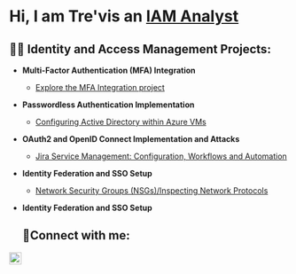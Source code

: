 <h1>Hi, I am Tre'vis an <a href="https://linkedin.com/in/trevisdean"> IAM Analyst </a></h1>

<h2>👨‍💻 Identity and Access Management Projects:</h2>

- <b>Multi-Factor Authentication (MFA) Integration</b>
  - [Explore the MFA Integration project](https://github.com/TechwTre/MFA-Integration)
    
- <b>Passwordless Authentication Implementation</b>
  - [Configuring Active Directory within Azure VMs](https://github.com/TechwTre/configure-ad)
- <b>OAuth2 and OpenID Connect Implementation and Attacks</b>
  - [Jira Service Management: Configuration, Workflows and Automation](https://github.com/TechwTre/jira-configuration)
- <b>Identity Federation and SSO Setup</b>
  - [Network Security Groups (NSGs)/Inspecting Network Protocols](https://github.com/TechwTre/Azure-network-protocols)
- <b>Identity Federation and SSO Setup</b><h2>🤳Connect with me:</h2>

[<img align="left" alt="Josh | LinkedIn" width="22px" src="https://cdn.jsdelivr.net/npm/simple-icons@v3/icons/linkedin.svg" />][linkedin]

[linkedin]: https://linkedin.com/in/trevisdean/
